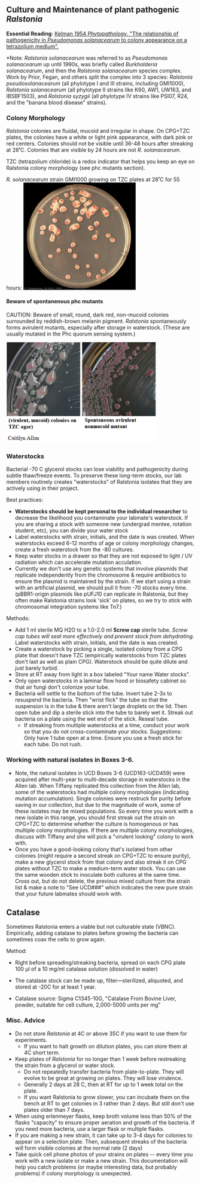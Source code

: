 ## Culture and Maintenance of plant pathogenic *Ralstonia*

**Essential Reading**: [Kelman 1954 *Phytopathology*. "The relationship of pathogenicity in *Pseudomonas solanacearum* to colony appearance on a tetrazolium medium".](resources/Kelman_1954_essential_reading.pdf)

*Note: *Ralstonia solanacearum* was referred to as *Pseudomonas solanacearum* up until 1990s, was briefly called *Burkholderia solanacearum*, and then the *Ralstonia solanacearum* species complex. Work by Prior, Fegan, and others split the complex into 3 species: *Ralstonia pseudosolanacearum* (all phylotype I and III strains, including GMI1000), *Ralstonia solanacearum* (all phylotype II strains like K60, AW1, UW163, and IBSBF1503), and *Ralstonia syzygii* (all phylotype IV strains like PSI07, R24, and the "banana blood disease" strains).

### Colony Morphology
*Ralstonia* colonies are fluidal, mucoid and irregular in shape.
On CPG+TZC plates, the colonies have a white or light pink appearance, with dark pink or red centers. 
Colonies should not be visible until 36-48 hours after streaking at 28˚C. 
Colonies that are visible by 24 hours are not *R. solanacearum*. 

TZC (tetrazolium chloride) is a redox indicator that helps you keep an eye on Ralstonia colony morphology (see phc mutants section). 

*R. solanacearum* strain GMI1000 growing on TZC plates at 28˚C for 55 hours:
<img src="images/ralstonia_colony_morphology.jpg" width="300">

#### Beware of spontanenous phc mutants
CAUTION: Beware of small, round, dark red, non-mucoid colonies surrounded by reddish-brown melanin pigment. 
*Ralstonia* spontaneously forms avirulent mutants, especially after storage in waterstock. (These are usually mutated in the Phc quorum sensing system.)  

<img src="images/ralstonia_good_bad_colonies.png" width="400">

### Waterstocks

Bacterial -70 C glycerol stocks can lose viability and pathogenicity during subtle thaw/freeze events. To preserve these long-term stocks, our lab members routinely creates "waterstocks" of Ralstonia isolates that they are actively using in their project.

Best practices:
* **Waterstocks should be kept personal to the individual researcher** to decrease the likelihood you contaminate your labmate's waterstock. If you are sharing a stock with someone new (undergrad mentee, rotation student, etc), you can divide your water stock 
* Label waterstocks with strain, initials, and the date is was created.  When waterstocks exceed 6-12 months of age or colony morphology changes, create a fresh waterstock from the -80 cultures. 
* Keep water stocks in a drawer so that they are not exposed to light / UV radiation which can accelerate mutation acculation. 
* Currently we don't use any genetic systems that involve plasmids that replicate independently from the chromosome & require antibiotics to ensure the plasmid is maintained by the strain. If we start using a strain with an artificial plasmid, we should pull it from -70 stocks every time. (pBBR1-origin plasmids like pUFJ10 can replicate in Ralstonia, but they often make Ralstonia strains look 'sick' on plates, so we try to stick with chromosomal integration systems like Tn7.)

Methods:
* Add 1 ml sterile MQ H2O to a 1.0-2.0 ml **Screw cap** sterile tube. *Screw cap tubes will seal more effectively and prevent stock from dehydrating*. Label waterstocks with strain, initials, and the date is was created.
* Create a waterstock by picking a single, isolated colony from a CPG plate that doesn't have TZC (empirically waterstocks from TZC plates don't last as well as plain CPG). Waterstock should be quite dilute and just barely turbid. 
* Store at RT away from light in a box labeled "Your name Water stocks". 
* Only open waterstocks in a laminar flow hood or biosafety cabinet so that air fungi don't colonize your tube. 
* Bacteria will settle to the bottom of the tube.  Invert tube 2-3x to resuspend the bacteria.  Then "wrist flick" the tube so that the suspension is in the tube & there aren't large droplets on the lid. Then open tube and dip a sterile stick into the tube to barely wet it.  Streak out bacteria on a plate using the wet end of the stick. Reseal tube.  
   * If streaking from multiple waterstocks at a time, conduct your work so that you do not cross-contaminate your stocks. Suggestions: Only have 1 tube open at a time.  Ensure you use a fresh stick for each tube. Do not rush. 

### Working with natural isolates in Boxes 3-6. 

   *  Note, the natural isolates in UCD Boxes 3-6 (UCD163-UCD459) were acquired after multi-year to multi-decade storage in waterstocks in the Allen lab. When Tiffany replicated this collection from the Allen lab, some of the waterstocks had multiple colony morphologies (indicating mutation accumulation). Single colonies were restruck for purity before saving in our collection, but due to the magnitude of work, some of these isolates may be mixed populations. So every time you work with a new isolate in this range, you should first streak out the strain on CPG+TZC to determine whether the culture is homogenous or has multiple colony morphologies.  If there are multiple colony morphologies, discuss with Tiffany and she will pick a "virulent looking" colony to work with.
   *  Once you have a good-looking colony that's isolated from other colonies (might require a second streak on CPG+TZC to ensure purity), make a new glycerol stock from that colony and also streak it on CPG plates without TZC to make a medium-term water stock. You can use the same wooden stick to inoculate both cultures at the same time. Cross out, but do not delete, the previous mixed culture from the strain list & make a note to "See UCD###" which indicates the new pure strain that your future labmates should work with.  

## Catalase
Sometimes Ralstonia enters a viable but not culturable state (VBNC). Empirically, adding catalase to plates before growing the bacteria can sometimes coax the cells to grow again. 

Method:

* Right before spreading/streaking bacteria, spread on each CPG plate 100 µl of a 10 mg/ml catalase solution (dissolved in water)

* The catalase stock can be made up, filter—sterilized, aliquoted, and stored at -20C for at least 1 year.

* Catalase source: Sigma C1345-10G, "Catalase From Bovine Liver, powder, suitable for cell culture,  2,000-5000 units per mg"

### Misc. Advice

* Do not store *Ralstonia* at 4C or above 35C if you want to use them for experiments.
    * If you want to halt growth on dilution plates, you can store them at 4C short term. 
* Keep plates of *Ralstonia* for no longer than 1 week before restreaking the strain from a glycerol or water stock. 
    * Do not repeatedly transfer bacteria from plate-to-plate. They will evolve to be great at growing on plates. They will lose virulence. 
    * Generally 2 days at 28 C, then at RT for up to 1 week total on the plate.
    * If you want Ralstonia to grow slower, you can incubate them on the bench at RT to get colonies in 3 rather than 2 days.  But still don't use plates older than 7 days. 
* When using erlenmeyer flasks, keep broth volume less than 50% of the flasks "capacity" to ensure proper aeration and growth of the bacteria. 
If you need more bacteria, use a larger flask or multiple flasks.
* If you are making a new strain, it can take up to 3-4 days for colonies to appear on a selection plate.  Then, subsequent streaks of the bacteria will form visible colonies at the normal rate (2 days)
* Take quick cell phone photos of your strains on plates -- every time you work with a new isolate or make a new strain.  This documentation will help you catch problems (or maybe interesting data, but probably problems) if colony morphology is unexpected. 
